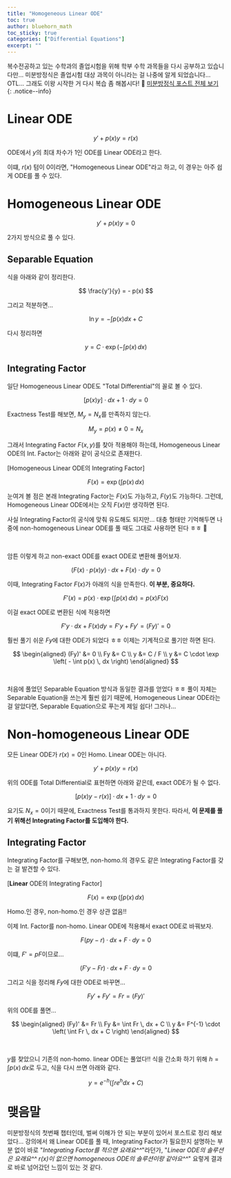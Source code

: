 ```yaml
---
title: "Homogeneous Linear ODE"
toc: true
author: bluehorn_math
toc_sticky: true
categories: ["Differential Equations"]
excerpt: ""
---
```


복수전공하고 있는 수학과의 졸업시험을 위해 학부 수학 과목들을 다시 공부하고 있습니다만... 미분방정식은 졸업시험 대상 과목이 아니라는 걸 나중에 알게 되었습니다... OTL... 그래도 이왕 시작한 거 다시 복습 좀 해봅시다! 🏃 [미분방정식 포스트 전체 보기](/categories/differential-equations)
{: .notice--info}

# Linear ODE

<div class="definition" markdown="1">

$$
y' + p(x) y = r(x)
$$

ODE에서 $y$의 최대 차수가 1인 ODE를 Linear ODE라고 한다.

</div>

이떄, $r(x)$ 텀이 0이라면, "Homogeneous Linear ODE"라고 하고, 이 경우는 아주 쉽게 ODE를 풀 수 있다.

# Homogeneous Linear ODE

<div class="definition" markdown="1">

$$
y' + p(x) y = 0
$$

</div>

2가지 방식으로 풀 수 있다.

## Separable Equation

식을 아래와 같이 정리한다.

$$
\frac{y'}{y} = - p(x)
$$

그리고 적분하면...

$$
\ln y = - \int p(x) dx + C
$$

다시 정리하면

$$
y = C \cdot \exp \left( - \int p(x) \, dx \right)
$$

## Integrating Factor

일단 Homogeneous Linear ODE도 "Total Differential"의 꼴로 볼 수 있다.

$$
\left[ p(x) y \right] \cdot dx + 1 \cdot dy = 0
$$

Exactness Test를 해보면, $M_y = N_x$를 만족하지 않는다.

$$
M_y = p(x) \ne 0 = N_x
$$

그래서 Integrating Factor $F(x, y)$를 찾아 적용해야 하는데, Homogeneous Linear ODE의 Int. Factor는 아래와 같이 공식으로 존재한다.

<div class="definition" markdown="1">

[Homogeneous Linear ODE의 Integrating Factor]

$$
F(x) = \exp \left( \int p(x) \, dx \right)
$$

</div>

눈여겨 볼 점은 본래 Integrating Factor는 $F(x)$도 가능하고, $F(y)$도 가능하다. 그런데, Homogeneous Linear ODE에서는 오직 $F(x)$만 생각하면 된다.

사실 Integrating Factor의 공식에 맞춰 유도해도 되지만... 대충 형태만 기억해두면 나중에 non-homogeneous Linear ODE를 풀 때도 그대로 사용하면 된다 ㅎㅎ 🙂

<br/>

암튼 이렇게 하고 non-exact ODE를 exact ODE로 변환해 풀어보자.

$$
\left(F(x) \cdot p(x) y \right) \cdot dx + F(x) \cdot dy = 0
$$

이때, Integrating Factor $F(x)$가 아래의 식을 만족한다. **이 부분, 중요하다.**

$$
F'(x) = p(x) \cdot \exp \left( \int p(x) \, dx \right) = p(x) F(x)
$$

이걸 exact ODE로 변환된 식에 적용하면

$$
F' y \cdot dx + F(x) dy = F'y + Fy' = (Fy)' = 0
$$

훨씬 풀기 쉬운 $Fy$에 대한 ODE가 되었다 ㅎㅎ 이제는 기계적으로 풀기만 하면 된다.

$$
\begin{aligned}
(Fy)' &= 0 \\
Fy &= C \\
y &= C / F \\
y &= C \cdot \exp \left( - \int p(x) \, dx \right)
\end{aligned}
$$

<br/>

처음에 풀었던 Separable Equation 방식과 동일한 결과를 얻었다 ㅎㅎ 풀이 자체는 Separable Equation을 쓰는게 훨씬 쉽기 때문에, Homogeneous Linear ODE라는 걸 알았다면, Separable Equation으로 푸는게 제일 쉽다! 그러나...

# Non-homogeneous Linear ODE

모든 Linear ODE가 $r(x) = 0$인 Homo. Linear ODE는 아니다.

<div class="definition" markdown="1">

$$
y' + p(x) y = r(x)
$$

</div>

위의 ODE를 Total Differential로 표현하면 아래와 같은데, exact ODE가 될 수 없다. 

$$
\left[ p(x)y - r(x) \right] \cdot dx + 1 \cdot dy = 0
$$

요기도 $N_x = 0$이기 때문에, Exactness Test를 통과하지 못한다. 따라서, **이 문제를 풀기 위해선 Integrating Factor를 도입해야 한다.**


## Integrating Factor

Integrating Factor를 구해보면, non-homo.의 경우도 같은 Integrating Factor를 갖는 걸 발견할 수 있다.

<div class="definition" markdown="1">

[**Linear** ODE의 Integrating Factor]

$$
F(x) = \exp \left( \int p(x) \, dx \right)
$$

Homo.인 경우, non-homo.인 경우 상관 없음!!

</div>

이제 Int. Factor를 non-homo. Linear ODE에 적용해서 exact ODE로 바꿔보자.

$$
F (py - r) \cdot dx + F \cdot dy = 0
$$

이떄, $F' = p F$이므로...

$$
(F'y - Fr) \cdot dx + F \cdot dy = 0
$$

그리고 식을 정리해 $Fy$에 대한 ODE로 바꾸면...

$$
Fy' + Fy' = Fr = (Fy)'
$$

위의 ODE를 풀면...

$$
\begin{aligned}
(Fy)' &= Fr \\
Fy &= \int Fr \, dx + C \\
y &= F^{-1} \cdot \left( \int Fr \, dx + C \right)
\end{aligned}
$$

<br/>

$y$를 찾았으니 기존의 non-homo. linear ODE는 풀었다!! 식을 간소화 하기 위해 $h = \int p(x) \, dx$로 두고, 식을 다시 쓰면 아래와 같다.

$$
y = e^{-h} \left( \int r e^h dx + C \right)
$$

# 맺음말

미분방정식의 첫번째 챕터인데, 벌써 이해가 안 되는 부분이 있어서 포스트로 정리 해보았다... 강의에서 왜 Linear ODE를 풀 때, Integrating Factor가 필요한지 설명하는 부분 없이 바로 "*Integrating Factor를 적으면 요래요^^*"라던가, "*Linear ODE의 솔루션은 요래요^^ $r(x)$이 없으면 homogeneous ODE의 솔루션이랑 같아요^^*" 요렇게 결과로 바로 넘어갔던 느낌이 있는 것 같다.

